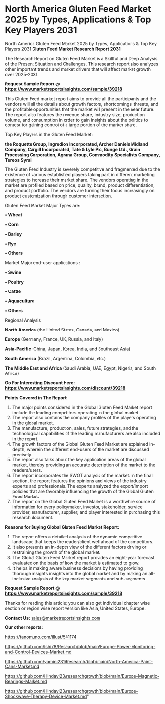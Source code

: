 # North America Gluten Feed Market 2025 by Types, Applications & Top Key Players 2031
North America Gluten Feed Market 2025 by Types, Applications & Top Key Players 2031
<strong>Gluten Feed Market Research Report 2031</strong>

The Research Report on Gluten Feed Market is a Skillful and Deep Analysis of the Present Situation and Challenges. This research report also analyzes other important trends and market drivers that will affect market growth over 2025-2031.

<strong>Request Sample Report @ <a href=https://www.marketreportsinsights.com/sample/39218>https://www.marketreportsinsights.com/sample/39218</a></strong>

This Gluten Feed market report aims to provide all the participants and the vendors will all the details about growth factors, shortcomings, threats, and the profitable opportunities that the market will present in the near future. The report also features the revenue share, industry size, production volume, and consumption in order to gain insights about the politics to contest for gaining control of a large portion of the market share.

Top Key Players in the Gluten Feed Market:

<strong>the Roquette Group, Ingredion Incorporated, Archer Daniels Midland Company, Cargill Incorporated, Tate & Lyle Plc, Bunge Ltd., Grain Processing Corporation, Agrana Group, Commodity Specialists Company, Tereos Syral</strong>

The Gluten Feed Industry is severely competitive and fragmented due to the existence of various established players taking part in different marketing strategies to increase their market share. The vendors operating in the market are profiled based on price, quality, brand, product differentiation, and product portfolio. The vendors are turning their focus increasingly on product customization through customer interaction.

Gluten Feed Market Major Types are:

<strong>•  Wheat

•  Corn

•  Barley

•  Rye

•  Others</strong>

Market Major end-user applications :

<strong>•  Swine

•  Poultry

•  Cattle

•  Aquaculture

•  Others</strong>

Regional Analysis

</u><strong><b>North America</b></strong> (the United States, Canada, and Mexico)

<strong><b>Europe </b></strong>(Germany, France, UK, Russia, and Italy)

<strong><b>Asia-Pacific</b></strong> (China, Japan, Korea, India, and Southeast Asia)

<strong><b>South America</b></strong> (Brazil, Argentina, Colombia, etc.)

<strong><b>The Middle East and Africa</b></strong> (Saudi Arabia, UAE, Egypt, Nigeria, and South Africa)

<strong>Go For Interesting Discount Here: <a href=https://www.marketreportsinsights.com/discount/39218>https://www.marketreportsinsights.com/discount/39218</a></strong>

<strong>Points Covered in The Report:</strong>
<ol>
  <li>The major points considered in the Global Gluten Feed Market report include the leading competitors operating in the global market.</li>
  <li>The report also contains the company profiles of the players operating in the global market.</li>
  <li>The manufacture, production, sales, future strategies, and the technological capabilities of the leading manufacturers are also included in the report.</li>
  <li>The growth factors of the Global Gluten Feed Market are explained in-depth, wherein the different end-users of the market are discussed precisely.</li>
  <li>The report also talks about the key application areas of the global market, thereby providing an accurate description of the market to the readers/users.</li>
  <li>The report incorporates the SWOT analysis of the market. In the final section, the report features the opinions and views of the industry experts and professionals. The experts analyzed the export/import policies that are favorably influencing the growth of the Global Gluten Feed Market.</li>
  <li>The report on the Global Gluten Feed Market is a worthwhile source of information for every policymaker, investor, stakeholder, service provider, manufacturer, supplier, and player interested in purchasing this research document.</li>
</ol>
<strong>Reasons for Buying Global Gluten Feed Market Report:</strong>

<ol>
  <li>The report offers a detailed analysis of the dynamic competitive landscape that keeps the reader/client well ahead of the competitors.</li>
  <li>It also presents an in-depth view of the different factors driving or restraining the growth of the global market.</li>
  <li>The Global Gluten Feed Market report provides an eight-year forecast evaluated on the basis of how the market is estimated to grow.</li>
  <li>It helps in making aware business decisions by having providing thorough insights insights into the global market and by making an all-inclusive analysis of the key market segments and sub-segments.</li>
</ol>
<strong>Request Sample Report @ <a href=https://www.marketreportsinsights.com/sample/39218>https://www.marketreportsinsights.com/sample/39218</a></strong>


Thanks for reading this article; you can also get individual chapter wise section or region wise report version like Asia, United States, Europe.

<strong>Contact Us:</strong>
sales@marketreportsinsights.com

<strong>Our other reports:</strong>

<a href=https://tanomuno.com/illust/541174>https://tanomuno.com/illust/541174</a>

<a href=https://github.com/Ishi78/Research/blob/main/Europe-Power-Monitoring-and-Control-Devices-Market.md>https://github.com/Ishi78/Research/blob/main/Europe-Power-Monitoring-and-Control-Devices-Market.md</a>

<a href=https://github.com/yamini231/Research/blob/main/North-America-Paint-Cans-Market.md>https://github.com/yamini231/Research/blob/main/North-America-Paint-Cans-Market.md</a>

<a href=https://github.com/Hindavi23/researchgrowth/blob/main/Europe-Magnetic-Bearings-Market.md>https://github.com/Hindavi23/researchgrowth/blob/main/Europe-Magnetic-Bearings-Market.md</a>

<a href=https://github.com/Hindavi23/researchgrowth/blob/main/Europe-Shockwave-Therapy-Device-Market.md>https://github.com/Hindavi23/researchgrowth/blob/main/Europe-Shockwave-Therapy-Device-Market.md</a>"
